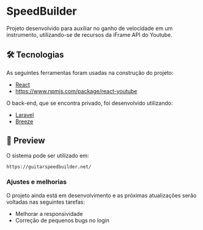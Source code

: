 # SpeedBuilder
Projeto desenvolvido para auxiliar no ganho de velocidade em um instrumento, utilizando-se de recursos da iFrame API do Youtube.

## 🛠 Tecnologias

As seguintes ferramentas foram usadas na construção do projeto:
- [React](https://pt-br.reactjs.org/)
- https://www.npmjs.com/package/react-youtube

O back-end, que se encontra privado, foi desenvolvido utilizando:
- [Laravel](https://laravel.com/)
- [Breeze](https://github.com/laravel/breeze)

## 🚀 Preview

O sistema pode ser utilizado em: 
```
https://guitarspeedbuilder.net/
```
### Ajustes e melhorias

O projeto ainda está em desenvolvimento e as próximas atualizações serão voltadas nas seguintes tarefas:

- Melhorar a responsividade
- Correção de pequenos bugs no login

